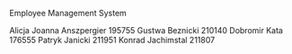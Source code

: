 Employee Management System 



Alicja Joanna Anszpergier 195755 
Gustwa Beznicki 210140
Dobromir Kata 176555
Patryk Janicki 211951
Konrad Jachimstal 211807
